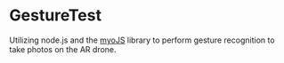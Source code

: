 # GestureTest
Utilizing node.js and the [myoJS](https://github.com/logotype/MyoJS) library to perform gesture recognition to take photos on the AR drone.

